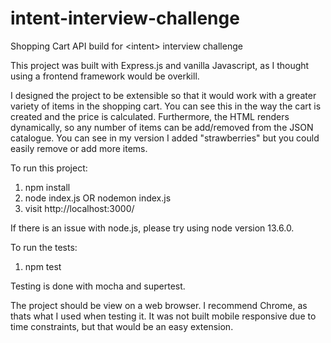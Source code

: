 # intent-interview-challenge
Shopping Cart API build for &lt;intent> interview challenge

This project was built with Express.js and vanilla Javascript, as I thought using a frontend framework would be overkill. 

I designed the project to be extensible so that it would work with a greater variety of items in the shopping cart. You can see this in the way the cart is created and the price is calculated. Furthermore, the HTML renders dynamically, so any number of items can be add/removed from the JSON catalogue. You can see in my version I added "strawberries" but you could easily remove or add more items. 

To run this project:
1) npm install
2) node index.js OR nodemon index.js
3) visit http://localhost:3000/

If there is an issue with node.js, please try using node version 13.6.0. 

To run the tests:
1) npm test

Testing is done with mocha and supertest. 

The project should be view on a web browser. I recommend Chrome, as thats what I used when testing it. It was not built mobile responsive due to time constraints, but that would be an easy extension. 

